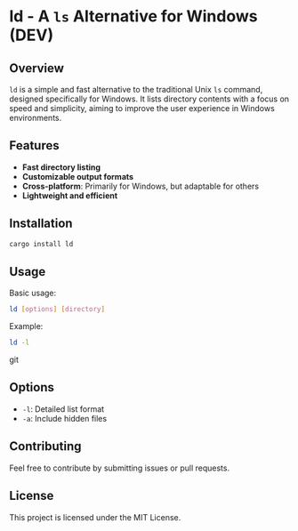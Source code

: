 # ld - A `ls` Alternative for Windows (DEV)

## Overview
`ld` is a simple and fast alternative to the traditional Unix `ls` command, designed specifically for Windows. It lists directory contents with a focus on speed and simplicity, aiming to improve the user experience in Windows environments.

## Features
- **Fast directory listing**
- **Customizable output formats**
- **Cross-platform**: Primarily for Windows, but adaptable for others
- **Lightweight and efficient**

## Installation
```bash
cargo install ld
```

## Usage
Basic usage:
```bash
ld [options] [directory]
```

Example:
```bash
ld -l
```
git
## Options
- `-l`: Detailed list format
- `-a`: Include hidden files

## Contributing
Feel free to contribute by submitting issues or pull requests.

## License
This project is licensed under the MIT License.
